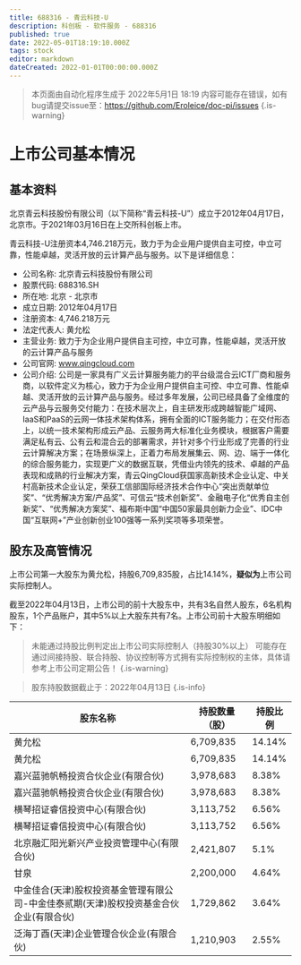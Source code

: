```yaml
---
title: 688316 - 青云科技-U
description: 科创板 - 软件服务 - 688316
published: true
date: 2022-05-01T18:19:10.000Z
tags: stock
editor: markdown
dateCreated: 2022-01-01T00:00:00.000Z
---
```


> 本页面由自动化程序生成于 2022年5月1日 18:19
> 内容可能存在错误，如有bug请提交issue至：https://github.com/Eroleice/doc-pi/issues
{.is-warning}

# 上市公司基本情况

## 基本资料

北京青云科技股份有限公司（以下简称“青云科技-U”）成立于2012年04月17日，北京市。于2021年03月16日在上交所科创板上市。

青云科技-U注册资本4,746.218万元，致力于为企业用户提供自主可控，中立可靠，性能卓越，灵活开放的云计算产品与服务。以下是详细信息：

- 公司名称: 北京青云科技股份有限公司
- 股票代码: 688316.SH
- 所在地: 北京 - 北京市
- 成立日期: 2012年04月17日
- 注册资本: 4,746.218万元
- 法定代表人: 黄允松
- 主营业务: 致力于为企业用户提供自主可控，中立可靠，性能卓越，灵活开放的云计算产品与服务
- 公司官网: www.qingcloud.com
- 公司介绍: 公司是一家具有广义云计算服务能力的平台级混合云ICT厂商和服务商，以软件定义为核心，致力于为企业用户提供自主可控、中立可靠、性能卓越、灵活开放的云计算产品与服务。经过多年发展，公司已经具备了全维度的云产品与云服务交付能力：在技术层次上，自主研发形成跨越智能广域网、IaaS和PaaS的云网一体技术架构体系，拥有全面的ICT服务能力；在交付形态上，以统一技术架构形成云产品、云服务两大标准化业务模块，根据客户需要满足私有云、公有云和混合云的部署需求，并针对多个行业形成了完善的行业云计算解决方案；在场景纵深上，正着力布局发展集云、网、边、端于一体化的综合服务能力，实现更广义的数据互联，凭借业内领先的技术、卓越的产品表现和成熟的行业解决方案，青云QingCloud获国家高新技术企业认定、中关村高新技术企业认定，荣获工信部国际经济技术合作中心“突出贡献单位奖”、“优秀解决方案/产品奖”、可信云“技术创新奖”、金融电子化“优秀自主创新奖”、“优秀解决方案奖”、福布斯中国“中国50家最具创新力企业”、IDC中国“互联网+”产业创新创业100强等一系列奖项等多项荣誉。


## 股东及高管情况

上市公司第一大股东为黄允松，持股6,709,835股，占比14.14%，**疑似为**上市公司实际控制人。

截至2022年04月13日，上市公司的前十大股东中，共有3名自然人股东，6名机构股东，1个产品账户，其中5%以上大股东共有7名。上市公司前十大股东明细如下：

> 未能通过持股比例判定出上市公司实际控制人（持股30%以上）
> 可能存在通过间接持股、联合持股、协议控制等方式拥有实际控制权的主体，具体请参考上市公司定期公告！
{.is-warning}

> 股东持股数据截止于：2022年04月13日
{.is-info}

| 股东名称 | 持股数量（股） | 持股比例 |
| --- | --- | --- |
| 黄允松 | 6,709,835 | 14.14% |
| 黄允松 | 6,709,835 | 14.14% |
| 嘉兴蓝驰帆畅投资合伙企业(有限合伙) | 3,978,683 | 8.38% |
| 嘉兴蓝驰帆畅投资合伙企业(有限合伙) | 3,978,683 | 8.38% |
| 横琴招证睿信投资中心(有限合伙) | 3,113,752 | 6.56% |
| 横琴招证睿信投资中心(有限合伙) | 3,113,752 | 6.56% |
| 北京融汇阳光新兴产业投资管理中心(有限合伙) | 2,421,807 | 5.1% |
| 甘泉 | 2,200,000 | 4.64% |
| 中金佳合(天津)股权投资基金管理有限公司-中金佳泰贰期(天津)股权投资基金合伙企业(有限合伙) | 1,729,862 | 3.64% |
| 泛海丁酉(天津)企业管理合伙企业(有限合伙) | 1,210,903 | 2.55% |




